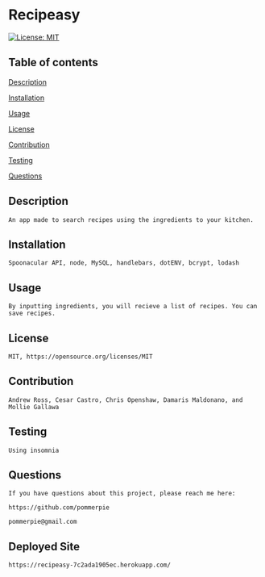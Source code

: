 # Recipeasy

  [![License: MIT](https://img.shields.io/badge/License-MIT-yellow.svg)](https://opensource.org/licenses/MIT)
## Table of contents

[Description](#desc)

[Installation](#install)

[Usage](#usage)

[License](#license)

[Contribution](#cont)

[Testing](#test)

[Questions](#quest)


## Description

    An app made to search recipes using the ingredients to your kitchen.
## Installation

    Spoonacular API, node, MySQL, handlebars, dotENV, bcrypt, lodash
## Usage

    By inputting ingredients, you will recieve a list of recipes. You can save recipes.
## License

    MIT, https://opensource.org/licenses/MIT
## Contribution

    Andrew Ross, Cesar Castro, Chris Openshaw, Damaris Maldonano, and Mollie Gallawa
## Testing

    Using insomnia
## Questions

    If you have questions about this project, please reach me here:

    https://github.com/pommerpie

    pommerpie@gmail.com

## Deployed Site

    https://recipeasy-7c2ada1905ec.herokuapp.com/
